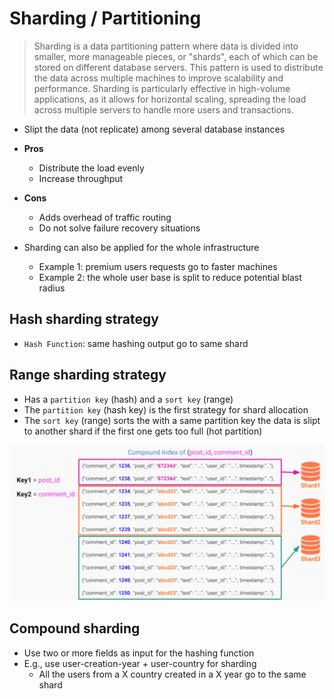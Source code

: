 # Sharding / Partitioning

> Sharding is a data partitioning pattern where data is divided into smaller, more manageable pieces, or "shards", each of which can be stored on different database servers. This pattern is used to distribute the data across multiple machines to improve scalability and performance. Sharding is particularly effective in high-volume applications, as it allows for horizontal scaling, spreading the load across multiple servers to handle more users and transactions.

- Slipt the data (not replicate) among several database instances

- **Pros**
  - Distribute the load evenly
  - Increase throughput
- **Cons**
  - Adds overhead of traffic routing
  - Do not solve failure recovery situations

- Sharding can also be applied for the whole infrastructure
  - Example 1: premium users requests go to faster machines
  - Example 2: the whole user base is split to reduce potential blast radius

## Hash sharding strategy

- `Hash Function`: same hashing output go to same shard

## Range sharding strategy

- Has a `partition key` (hash) and a `sort key` (range)
- The `partition key` (hash key) is the first strategy for shard allocation
- The `sort key` (range) sorts the with a same partition key the data is slipt to another shard if the first one gets too full (hot partition)

![Range Key](.images/range-key.png)

## Compound sharding

- Use two or more fields as input for the hashing function
- E.g., use user-creation-year + user-country for sharding
  - All the users from a X country created in a X year go to the same shard

